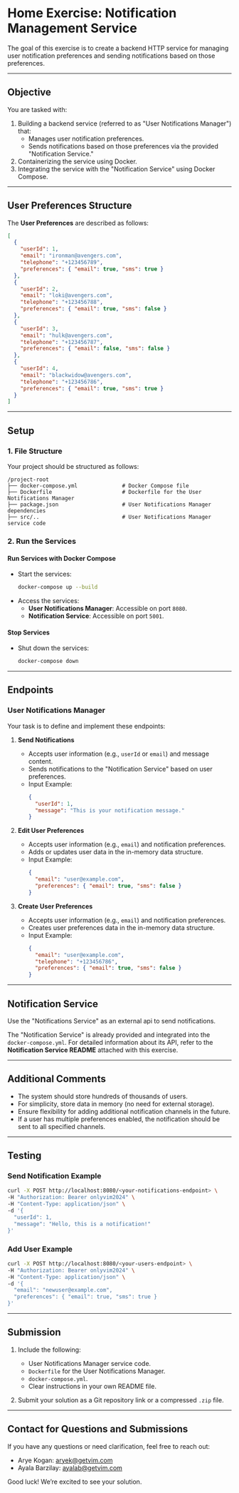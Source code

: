 # Home Exercise: Notification Management Service

The goal of this exercise is to create a backend HTTP service for managing user notification preferences and sending notifications based on those preferences.

---

## **Objective**

You are tasked with:
1. Building a backend service (referred to as "User Notifications Manager") that:
   - Manages user notification preferences.
   - Sends notifications based on those preferences via the provided "Notification Service."
2. Containerizing the service using Docker.
3. Integrating the service with the "Notification Service" using Docker Compose.

---

## **User Preferences Structure**

The **User Preferences** are described as follows:

```json
[
  {
    "userId": 1,
    "email": "ironman@avengers.com",
    "telephone": "+123456789",
    "preferences": { "email": true, "sms": true }
  },
  {
    "userId": 2,
    "email": "loki@avengers.com",
    "telephone": "+123456788",
    "preferences": { "email": true, "sms": false }
  },
  {
    "userId": 3,
    "email": "hulk@avengers.com",
    "telephone": "+123456787",
    "preferences": { "email": false, "sms": false }
  },
  {
    "userId": 4,
    "email": "blackwidow@avengers.com",
    "telephone": "+123456786",
    "preferences": { "email": true, "sms": true }
  }
]
```

---

## **Setup**

### **1. File Structure**
Your project should be structured as follows:
```
/project-root
├── docker-compose.yml              # Docker Compose file
├── Dockerfile                      # Dockerfile for the User Notifications Manager
├── package.json                    # User Notifications Manager dependencies
├── src/..                          # User Notifications Manager service code
```

### **2. Run the Services**

#### **Run Services with Docker Compose**
- Start the services:
  ```bash
  docker-compose up --build
  ```
- Access the services:
  - **User Notifications Manager**: Accessible on port `8080`.
  - **Notification Service**: Accessible on port `5001`.

#### **Stop Services**
- Shut down the services:
  ```bash
  docker-compose down
  ```

---

## **Endpoints**

### **User Notifications Manager**

Your task is to define and implement these endpoints:

1. **Send Notifications**
   - Accepts user information (e.g., `userId` or `email`) and message content.
   - Sends notifications to the "Notification Service" based on user preferences.
   - Input Example:
     ```json
     {
       "userId": 1,
       "message": "This is your notification message."
     }
     ```

2. **Edit User Preferences**
   - Accepts user information (e.g., `email`) and notification preferences.
   - Adds or updates user data in the in-memory data structure.
   - Input Example:
     ```json
     {
       "email": "user@example.com",
       "preferences": { "email": true, "sms": false }
     }
     ```

3. **Create User Preferences**
   - Accepts user information (e.g., `email`) and notification preferences.
   - Creates user preferences data in the in-memory data structure.
   - Input Example:
     ```json
     {
       "email": "user@example.com",
       "telephone": "+123456786",
       "preferences": { "email": true, "sms": false }
     }
     ```

---

## **Notification Service**

Use the "Notifications Service" as an external api to send notifications. 

The "Notification Service" is already provided and integrated into the `docker-compose.yml`. 
For detailed information about its API, refer to the **Notification Service README** attached with this exercise.

---

## **Additional Comments**

- The system should store hundreds of thousands of users.
- For simplicity, store data in memory (no need for external storage).
- Ensure flexibility for adding additional notification channels in the future.
- If a user has multiple preferences enabled, the notification should be sent to all specified channels.

---

## **Testing**

### **Send Notification Example**
```bash
curl -X POST http://localhost:8080/<your-notifications-endpoint> \
-H "Authorization: Bearer onlyvim2024" \
-H "Content-Type: application/json" \
-d '{
  "userId": 1,
  "message": "Hello, this is a notification!"
}'
```

### **Add User Example**
```bash
curl -X POST http://localhost:8080/<your-users-endpoint> \
-H "Authorization: Bearer onlyvim2024" \
-H "Content-Type: application/json" \
-d '{
  "email": "newuser@example.com",
  "preferences": { "email": true, "sms": true }
}'
```

---

## **Submission**

1. Include the following:
   - User Notifications Manager service code.
   - `Dockerfile` for the User Notifications Manager.
   - `docker-compose.yml`.
   - Clear instructions in your own README file.

2. Submit your solution as a Git repository link or a compressed `.zip` file.

---

## **Contact for Questions and Submissions**

If you have any questions or need clarification, feel free to reach out:

- Arye Kogan: [aryek@getvim.com](mailto:aryek@getvim.com)
- Ayala Barzilay: [ayalab@getvim.com](mailto:ayalab@getvim.com)

Good luck! We’re excited to see your solution.